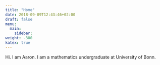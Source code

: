 ```yaml
---
title: "Home"
date: 2018-09-09T12:43:46+02:00
draft: false
menu:
  main:
    sidebar:
weight: -300
katex: true
---
```


Hi. I am Aaron. I am a mathematics undergraduate at University of Bonn.
